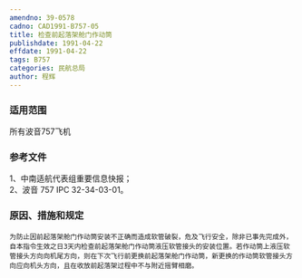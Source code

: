 ```yaml
---
amendno: 39-0578  
cadno: CAD1991-B757-05  
title: 检查前起落架舱门作动筒  
publishdate: 1991-04-22  
effdate: 1991-04-22  
tags: B757  
categories: 民航总局  
author: 程辉  
---
```

  
### 适用范围  
所有波音757飞机  
  
<!--more-->  
### 参考文件  
1、中南适航代表组重要信息快报；  
 2、波音 757 IPC 32-34-03-01。  
  
### 原因、措施和规定  
    为防止因前起落架舱门作动筒安装不正确而造成软管破裂，危及飞行安全，除非已事先完成外，自本指令生效之日3天内检查前起落架舱门作动筒液压软管接头的安装位置。若作动筒上液压软管接头方向向机尾方向，则在下次飞行前更换前起落架舱门作动筒，新更换的作动筒软管接头方向应向机头方向，且在收放前起落架过程中不与附近摇臂相磨。  
